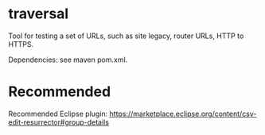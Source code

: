 # traversal

Tool for testing a set of URLs, such as site legacy, router URLs, HTTP to HTTPS.

Dependencies: see maven pom.xml.

# Recommended

Recommended Eclipse plugin: https://marketplace.eclipse.org/content/csv-edit-resurrector#group-details